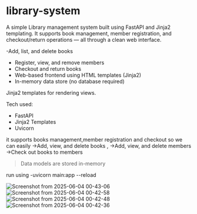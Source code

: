 # library-system

A simple Library management system built using FastAPI and Jinja2 templating. It supports book management, member registration, and checkout/return operations — all through a clean web interface.

-Add, list, and delete books
- Register, view, and remove members
- Checkout and return books
- Web-based frontend using HTML templates (Jinja2)
- In-memory data store (no database required)

Jinja2 templates for rendering views.

Tech used:

- FastAPI
- Jinja2 Templates
- Uvicorn

it supports  books management,member registration and checkout so we can easily
->Add, view, and delete books ,
->Add, view, and delete members  
->Check out books to members 


>Data models are stored in-memory

run using -uvicorn main:app --reload




















![Screenshot from 2025-06-04 00-43-06](https://github.com/user-attachments/assets/062b3935-d50c-467c-9874-fcbcb040a9d4)
![Screenshot from 2025-06-04 00-42-58](https://github.com/user-attachments/assets/7de8a396-0088-401a-8478-5ecfad026e14)
![Screenshot from 2025-06-04 00-42-48](https://github.com/user-attachments/assets/b7a769e8-62c1-4621-9c75-2c30455ad348)
![Screenshot from 2025-06-04 00-42-36](https://github.com/user-attachments/assets/d094ccd4-6e8f-44b1-a047-7dc5ff5a66da)
